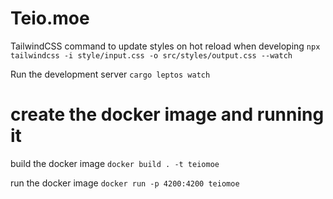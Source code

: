 # Teio.moe

TailwindCSS command to update styles on hot reload when developing
`npx tailwindcss -i style/input.css -o src/styles/output.css --watch`

Run the development server
`cargo leptos watch`

# create the docker image and running it

build the docker image
`docker build . -t teiomoe`

run the docker image
`docker run -p 4200:4200 teiomoe`